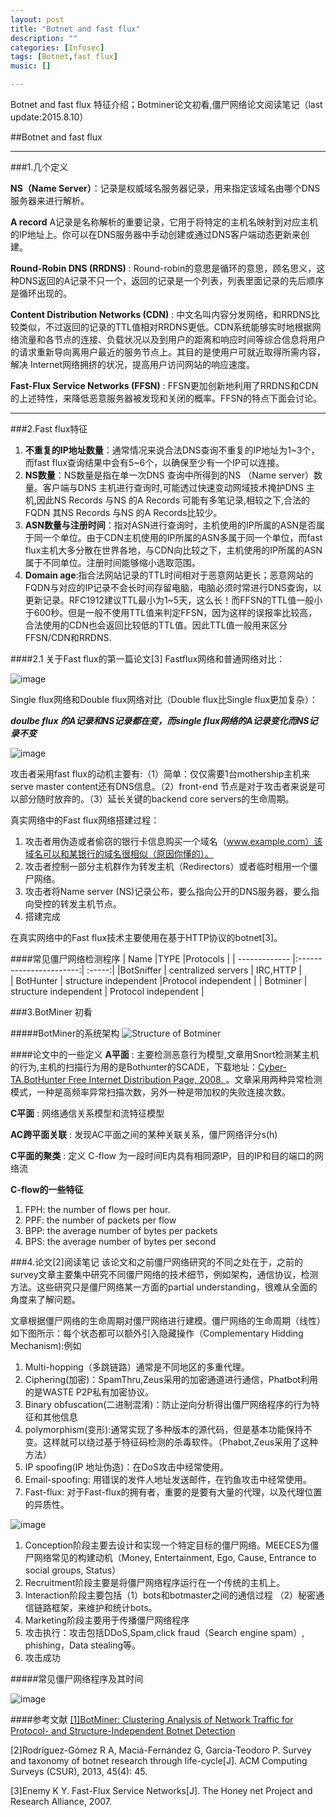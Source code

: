 ```yaml
---
layout: post
title: "Botnet and fast flux"
description: ""
categories: [Infosec]
tags: [Botnet,fast flux]
music: []

---
```

Botnet and fast flux 特征介绍；Botminer论文初看,僵尸网络论文阅读笔记（last update:2015.8.10）
<!-- more -->
##Botnet and fast flux

-----
###1.几个定义

**NS（Name Server）**：记录是权威域名服务器记录，用来指定该域名由哪个DNS服务器来进行解析。
 
**A record** A记录是名称解析的重要记录，它用于将特定的主机名映射到对应主机的IP地址上。你可以在DNS服务器中手动创建或通过DNS客户端动态更新来创建。

**Round-Robin DNS (RRDNS)**
: Round-robin的意思是循环的意思，顾名思义，这种DNS返回的A记录不只一个，返回的记录是一个列表，列表里面记录的先后顺序是循环出现的。

**Content Distribution Networks (CDN)**
: 中文名叫内容分发网络，和RRDNS比较类似，不过返回的记录的TTL值相对RRDNS更低。CDN系统能够实时地根据网络流量和各节点的连接、负载状况以及到用户的距离和响应时间等综合信息将用户的请求重新导向离用户最近的服务节点上。其目的是使用户可就近取得所需内容，解决 Internet网络拥挤的状况，提高用户访问网站的响应速度。

**Fast-Flux Service Networks (FFSN)**
: FFSN更加创新地利用了RRDNS和CDN的上述特性，来降低恶意服务器被发现和关闭的概率。FFSN的特点下面会讨论。

------
###2.Fast flux特征
1. **不重复的IP地址数量**：通常情况来说合法DNS查询不重复的IP地址为1~3个，而fast flux查询结果中会有5~6个，以确保至少有一个IP可以连接。
2. **NS数量**：NS数量是指在单一次DNS 查询中所得到的NS （Name server）数量。客户端与DNS 主机进行查询时,可能透过快速变动网域技术掩护DNS 主机,因此NS Records 与NS 的A Records 可能有多笔记录,相较之下,合法的FQDN 其NS Records 与NS 的A Records比较少。
3. **ASN数量与注册时间**：指对ASN进行查询时，主机使用的IP所属的ASN是否属于同一个单位。由于CDN主机使用的IP所属的ASN多属于同一个单位，而fast flux主机大多分散在世界各地，与CDN向比较之下，主机使用的IP所属的ASN属于不同单位。注册时间能够缩小选取范围。
4. **Domain age**:指合法网站记录的TTL时间相对于恶意网站更长；恶意网站的FQDN与对应的IP记录不会长时间存留电脑，电脑必须时常进行DNS查询，以更新记录。RFC1912建议TTL最小为1~5天，这么长！而FFSN的TTL值一般小于600秒。但是一般不使用TTL值来判定FFSN，因为这样的误报率比较高，合法使用的CDN也会返回比较低的TTL值。因此TTL值一般用来区分FFSN/CDN和RRDNS.

####2.1 关于Fast flux的第一篇论文[3]
Fastflux网络和普通网络对比：

![image](/assets/images/fastflux.png)

Single flux网络和Double flux网络对比（Double flux比Single flux更加复杂）：

***doulbe flux 的A记录和NS记录都在变，而single flux网络的A记录变化而NS记录不变***

![image](/assets/images/singledoubleflux.png)

攻击者采用fast flux的动机主要有:（1）简单：仅仅需要1台mothership主机来serve master content还有DNS信息。（2）front-end 节点是对于攻击者来说是可以部分随时放弃的。（3）延长关键的backend core servers的生命周期。

真实网络中的Fast flux网络搭建过程：

1. 攻击者用伪造或者偷窃的银行卡信息购买一个域名（www.example.com）该域名可以和某银行的域名很相似（原因你懂的）。
2. 攻击者控制一部分主机群作为转发主机（Redirectors）或者临时租用一个僵尸网络。
3. 攻击者将Name server (NS)记录公布，要么指向公开的DNS服务器，要么指向受控的转发主机节点。
4. 搭建完成

在真实网络中的Fast flux技术主要使用在基于HTTP协议的botnet[3]。 

####常见僵尸网络检测程序
| Name        |TYPE                       |Protocols |
| ------------- |:-----------------------:| :-----:| 
|BotSniffer     | centralized servers     |   IRC,HTTP |  
| BotHunter      | structure independent  |Protocol independent |
| Botminer | structure independent  |    Protocol independent       |


###3.BotMiner 初看

#####BotMiner的系统架构
![Structure of Botminer](/assets/images/2015-04-19-botminer.png)


####论文中的一些定义
**A平面**
: 主要检测恶意行为模型,文章用Snort检测某主机的行为,主机的扫描行为用的是Bothunter的SCADE，下载地址：[Cyber-TA.BotHunter Free Internet Distribution Page, 2008. ](http://www.bothunter.net/)。文章采用两种异常检测模式，一种是高频率异常扫描次数，另外一种是带加权的失败连接次数。

**C平面**
: 网络通信关系模型和流特征模型

**AC跨平面关联**
: 发现AC平面之间的某种关联关系，僵尸网络评分s(h)


**C平面的聚类**
:   定义 C-flow 为一段时间E内具有相同源IP，目的IP和目的端口的网络流

**C-flow的一些特征**

 1. FPH: the number of flows per hour.  
 2. PPF: the number of packets per flow 
 3. BPP: the average number of bytes per packets 
 4. BPS: the average number of bytes per second
 
###4.论文[2]阅读笔记
该论文和之前僵尸网络研究的不同之处在于，之前的survey文章主要集中研究不同僵尸网络的技术细节，例如架构，通信协议，检测方法。这些研究只是僵尸网络某一方面的partial understanding，很难从全面的角度来了解问题。

文章根据僵尸网络的生命周期对僵尸网络进行建模。僵尸网络的生命周期（线性）如下图所示：每个状态都可以额外引入隐藏操作（Complementary Hidding Mechanism):例如 

1. Multi-hopping（多跳链路）通常是不同地区的多重代理。
2. Ciphering(加密)：SpamThru,Zeus采用的加密通道进行通信，Phatbot利用的是WASTE P2P私有加密协议。
3. Binary obfuscation(二进制混淆)：防止逆向分析得出僵尸网络程序的行为特征和其他信息
4. polymorphism(变形):通常实现了多种版本的源代码，但是基本功能保持不变。这样就可以绕过基于特征码检测的杀毒软件。（Phabot,Zeus采用了这种方法）
5. IP spoofing(IP 地址伪造)：在DoS攻击中经常使用。
6. Email-spoofing: 用错误的发件人地址发送邮件，在钓鱼攻击中经常使用。
7. Fast-flux: 对于Fast-flux的拥有者，重要的是要有大量的代理，以及代理位置的异质性。


![image](/assets/images/botnetlifecycle.png)


1. Conception阶段主要去设计和实现一个特定目标的僵尸网络。MEECES为僵尸网络常见的构建动机（Money, Entertainment, Ego, Cause, Entrance to social groups, Status）
2. Recruitment阶段主要是将僵尸网络程序运行在一个传统的主机上。
3. Interaction阶段主要包括（1）bots和botmaster之间的通信过程 （2）秘密通信链路框架，来维护和统计bots。
4. Marketing阶段主要用于传播僵尸网络程序
5. 攻击执行：攻击包括DDoS,Spam,click fraud（Search engine spam）, phishing，Data stealing等。
6. 攻击成功
 
#####常见僵尸网络程序及其时间

![image](/assets/images/botnetyear.png)




####参考文献
[[1]BotMiner: Clustering Analysis of Network Traffic for 
Protocol- and Structure-Independent Botnet Detection](https://www.usenix.org/legacy/event/sec08/tech/full_papers/gu/gu_html/)

[2]Rodríguez-Gómez R A, Maciá-Fernández G, García-Teodoro P. Survey and taxonomy of botnet research through life-cycle[J]. ACM Computing Surveys (CSUR), 2013, 45(4): 45.

[3]Enemy K Y. Fast-Flux Service Networks[J]. The Honey net Project and Research Alliance, 2007.